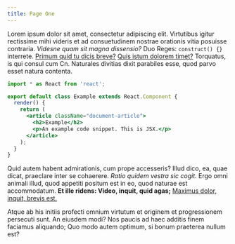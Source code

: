 ```yaml
---
title: Page One
---
```


Lorem ipsum dolor sit amet, consectetur adipiscing elit. Virtutibus igitur rectissime mihi videris et ad consuetudinem nostrae orationis vitia posuisse contraria. <i>Videsne quam sit magna dissensio?</i> Duo Reges: `construct() {}` interrete. <a href="http://loripsum.net/" target="_blank">Primum quid tu dicis breve?</a> <a href="http://loripsum.net/" target="_blank">Quis istum dolorem timet?</a> Torquatus, is qui consul cum Cn. Naturales divitias dixit parabiles esse, quod parvo esset natura contenta.

```jsx
import * as React from 'react';

export default class Example extends React.Component {
  render() {
    return (
      <article className="document-article">
        <h2>Example</h2>
        <p>An example code snippet. This is JSX.</p>
      </article>
    );
  }
}
```

Quid autem habent admirationis, cum prope accesseris? Illud dico, ea, quae dicat, praeclare inter se cohaerere. _Ratio quidem vestra sic cogit._ Ergo omni animali illud, quod appetiti positum est in eo, quod naturae est accommodatum. **Et ille ridens: Video, inquit, quid agas;** <a href="http://loripsum.net/" target="_blank">Maximus dolor, inquit, brevis est.</a>

Atque ab his initiis profecti omnium virtutum et originem et progressionem persecuti sunt. An eiusdem modi? Nos paucis ad haec additis finem faciamus aliquando; Quo modo autem optimum, si bonum praeterea nullum est?
